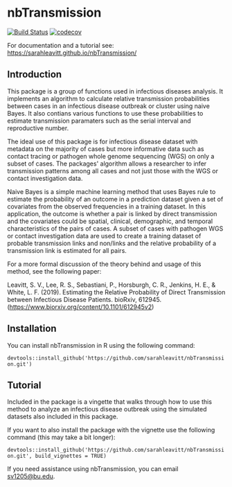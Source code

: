# nbTransmission

[![Build Status](https://travis-ci.org/sarahleavitt/nbTransmission.png)](https://travis-ci.org/sarahleavitt/nbTransmission) [![codecov](https://codecov.io/gh/sarahleavitt/nbTransmission/branch/master/graph/badge.svg)](https://codecov.io/gh/sarahleavitt/nbTransmission)

For documentation and a tutorial see: https://sarahleavitt.github.io/nbTransmission/

## Introduction

This package is a group of functions used in infectious diseases analysis.
It implements an algorithm to calculate relative transmission probabilities between
cases in an infectious disease outbreak or cluster using naive Bayes. It also
contians various functions to use these probabilities to estimate
transmission paramaters such as the serial interval and reproductive number.  

The ideal use of this package is for infectious disease dataset with metadata on the
majority of cases but more informative data such as contact tracing or pathogen whole
genome sequencing (WGS) on only a subset of cases. The packages' algorithm allows
a researcher to infer transmission patterns among all cases and not just those
with the WGS or contact investigation data.  

Naive Bayes is a simple machine learning method that uses Bayes rule to estimate 
the probability of an outcome in a prediction dataset given a set of covariates 
from the observed frequencies in a training dataset. In this application, the outcome
is whether a pair is linked by direct transmission and the covariates could be spatial,
clinical, demographic, and temporal characteristics of the pairs of cases. A subset 
of cases with pathogen WGS or contact investigation data are used to create a
training dataset of probable transmission links and non/links and the relative probability
of a transmission link is estimated for all pairs.

For a more formal discussion of the theory behind and usage of this method, see the following paper:

Leavitt, S. V., Lee, R. S., Sebastiani, P., Horsburgh, C. R., Jenkins, H. E., & White, L. F. (2019). Estimating the Relative Probability of Direct Transmission between Infectious Disease Patients. bioRxiv, 612945. (https://www.biorxiv.org/content/10.1101/612945v2)
 
## Installation

You can install nbTransmission in R using the following command:

`devtools::install_github('https://github.com/sarahleavitt/nbTransmission.git')`


## Tutorial
Included in the package is a vingette that walks through how to use this method to analyze an infectious disease outbreak using the simulated datasets also included in this package.

If you want to also install the package with the vignette use the following command (this may take a bit longer):

`devtools::install_github('https://github.com/sarahleavitt/nbTransmission.git', build_vignettes = TRUE)`

If you need assistance using nbTransmission, you can email sv1205@bu.edu.
